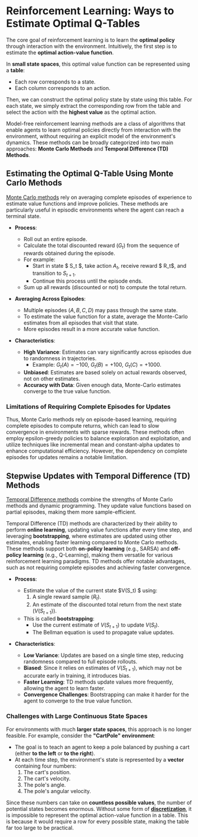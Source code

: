 # Reinforcement Learning: Ways to Estimate Optimal Q-Tables

The core goal of reinforcement learning is to learn the **optimal policy** through interaction with the environment. Intuitively, the first step is to estimate the **optimal action-value function**.

In **small state spaces**, this optimal value function can be represented using a **table**:  
- Each row corresponds to a state.  
- Each column corresponds to an action.  

Then, we can construct the optimal policy state by state using this table. For each state, we simply extract the corresponding row from the table and select the action with the **highest value** as the optimal action.

Model-free reinforcement learning methods are a class of algorithms that enable agents to learn optimal policies directly from interaction with the environment, without requiring an explicit model of the environment's dynamics. These methods can be broadly categorized into two main approaches: **Monte Carlo Methods** and **Temporal Difference (TD) Methods**.

## Estimating the Optimal Q-Table Using Monte Carlo Methods

[Monte Carlo methods](./discrete-state-problems/monte-carlo-methods/) rely on averaging complete episodes of experience to estimate value functions and improve policies. These methods are particularly useful in episodic environments where the agent can reach a terminal state.

- **Process**:
  - Roll out an entire episode.
  - Calculate the total discounted reward ($G_t$) from the sequence of rewards obtained during the episode.
  - For example:
    - Start in state $ S_t $, take action $A_t$, receive reward $ R_t$, and transition to $S_{t+1}$.
    - Continue this process until the episode ends.
  - Sum up all rewards (discounted or not) to compute the total return.

- **Averaging Across Episodes**:
  - Multiple episodes ($A, B, C, D$) may pass through the same state.
  - To estimate the value function for a state, average the Monte-Carlo estimates from all episodes that visit that state.
  - More episodes result in a more accurate value function.

- **Characteristics**:
  - **High Variance**: Estimates can vary significantly across episodes due to randomness in trajectories.
    - Example: $G_t(A) = -100$, $G_t(B) = +100$, $G_t(C) = +1000$.
  - **Unbiased**: Estimates are based solely on actual rewards observed, not on other estimates.
  - **Accuracy with Data**: Given enough data, Monte-Carlo estimates converge to the true value function.


### Limitations of Requiring Complete Episodes for Updates

Thus, Monte Carlo methods rely on episode-based learning, requiring complete episodes to compute returns, which can lead to slow convergence in environments with sparse rewards. These methods often employ epsilon-greedy policies to balance exploration and exploitation, and utilize techniques like incremental mean and constant-alpha updates to enhance computational efficiency. However, the dependency on complete episodes for updates remains a notable limitation.

## Stepwise Updates with Temporal Difference (TD) Methods

[Temporal Difference methods](./discrete-state-problems/temporal-difference-methods/) combine the strengths of Monte Carlo methods and dynamic programming. They update value functions based on partial episodes, making them more sample-efficient.

Temporal Difference (TD) methods are characterized by their ability to perform **online learning**, updating value functions after every time step, and leveraging **bootstrapping**, where estimates are updated using other estimates, enabling faster learning compared to Monte Carlo methods. These methods support both **on-policy learning** (e.g., SARSA) and **off-policy learning** (e.g., Q-Learning), making them versatile for various reinforcement learning paradigms. TD methods offer notable advantages, such as not requiring complete episodes and achieving faster convergence.

- **Process**:
  - Estimate the value of the current state $V(S_t)  $ using:
    1. A single reward sample ($R_t$).
    2. An estimate of the discounted total return from the next state ($V(S_{t+1})$).
  - This is called **bootstrapping**:
    - Use the current estimate of $V(S_{t+1})$ to update $V(S_t)$.
    - The Bellman equation is used to propagate value updates.

- **Characteristics**:
  - **Low Variance**: Updates are based on a single time step, reducing randomness compared to full episode rollouts.
  - **Biased**: Since it relies on estimates of $V(S_{t+1})$, which may not be accurate early in training, it introduces bias.
  - **Faster Learning**: TD methods update values more frequently, allowing the agent to learn faster.
  - **Convergence Challenges**: Bootstrapping can make it harder for the agent to converge to the true value function.


### Challenges with Large Continuous State Spaces

For environments with much **larger state spaces**, this approach is no longer feasible. For example, consider the **"CartPole" environment**:

- The goal is to teach an agent to keep a pole balanced by pushing a cart (either **to the left** or **to the right**).
- At each time step, the environment's state is represented by a **vector** containing four numbers:
  1. The cart's position.
  2. The cart's velocity.
  3. The pole's angle.
  4. The pole's angular velocity.

Since these numbers can take on **countless possible values**, the number of potential states becomes enormous. Without some form of **[discretization](./continuous-state-problems/)**, it is impossible to represent the optimal action-value function in a table. This is because it would require a row for every possible state, making the table far too large to be practical.

